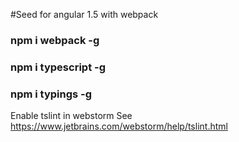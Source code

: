 #Seed for angular 1.5 with webpack

### npm i webpack -g
### npm i typescript -g
### npm i typings -g

Enable tslint in webstorm
See https://www.jetbrains.com/webstorm/help/tslint.html

